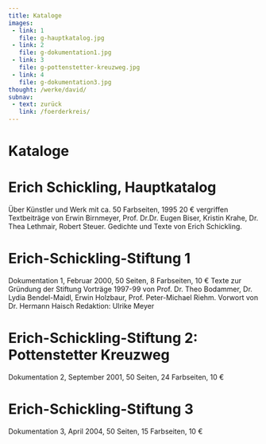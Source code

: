 ```yaml
---
title: Kataloge
images:
 - link: 1
   file: g-hauptkatalog.jpg
 - link: 2
   file: g-dokumentation1.jpg
 - link: 3
   file: g-pottenstetter-kreuzweg.jpg
 - link: 4
   file: g-dokumentation3.jpg
thought: /werke/david/
subnav:
 - text: zurück
   link: /foerderkreis/
---
```


# Kataloge
 
# Erich Schickling, Hauptkatalog
Über Künstler und Werk mit ca. 50 Farbseiten, 1995
20 € vergriffen
Textbeiträge von Erwin Birnmeyer, Prof. Dr.Dr. Eugen Biser, Kristin Krahe, Dr. Thea Lethmair, Robert Steuer. Gedichte und Texte von Erich Schickling. 

# Erich-Schickling-Stiftung 1
Dokumentation 1, Februar 2000, 50 Seiten, 8 Farbseiten, 10 €
Texte zur Gründung der Stiftung
Vorträge 1997-99 von Prof. Dr. Theo Bodammer, Dr. Lydia Bendel-Maidl, Erwin Holzbaur, Prof. Peter-Michael Riehm. Vorwort von Dr. Hermann Haisch
Redaktion: Ulrike Meyer

# Erich-Schickling-Stiftung 2: Pottenstetter Kreuzweg
Dokumentation 2, September 2001, 50 Seiten, 24 Farbseiten, 10 €

# Erich-Schickling-Stiftung 3
Dokumentation 3, April 2004, 50 Seiten, 15 Farbseiten, 10 €



